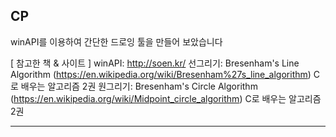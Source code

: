 ## CP
winAPI를 이용하여 간단한 드로잉 툴을 만들어 보았습니다

[ 참고한 책 & 사이트 ]
winAPI: http://soen.kr/
선그리기: Bresenham's Line Algorithm (https://en.wikipedia.org/wiki/Bresenham%27s_line_algorithm)
C로 배우는 알고리즘 2권
원그리기: Bresenham's Circle Algorithm (https://en.wikipedia.org/wiki/Midpoint_circle_algorithm)
C로 배우는 알고리즘 2권
***
